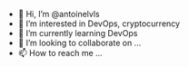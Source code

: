 - 👋 Hi, I’m @antoinelvls
- 👀 I’m interested in DevOps, cryptocurrency
- 🌱 I’m currently learning DevOps
- 💞️ I’m looking to collaborate on ...
- 📫 How to reach me ...

<!---
antoinelvls/antoinelvls is a ✨ special ✨ repository because its `README.md` (this file) appears on your GitHub profile.
You can click the Preview link to take a look at your changes.
--->
